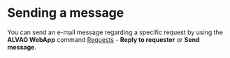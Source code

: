 # Sending a message
     
You can send an e-mail message regarding a specific request by using the **ALVAO WebApp** command [Requests](../../list-of-windows/alvao-webapp/requests) - **Reply to requester** or **Send message**.
